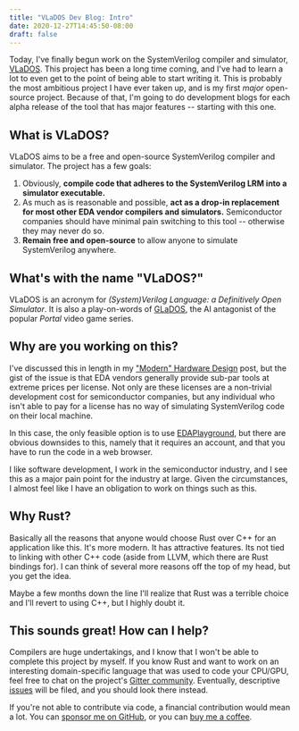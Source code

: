 ```yaml
---
title: "VLaDOS Dev Blog: Intro"
date: 2020-12-27T14:45:50-08:00
draft: false
---
```


Today, I've finally begun work on the SystemVerilog compiler and simulator, [VLaDOS](https://github.com/SeanMcLoughlin/VLaDOS). This project has been a long time coming, and I've had to learn a lot to even get to the point of being able to start writing it. This is probably the most ambitious project I have ever taken up, and is my first *major* open-source project. Because of that, I'm going to do development blogs for each alpha release of the tool that has major features -- starting with this one.

## What is VLaDOS?

VLaDOS aims to be a free and open-source SystemVerilog compiler and simulator. The project has a few goals:

1. Obviously, **compile code that adheres to the SystemVerilog LRM into a simulator executable.**
2. As much as is reasonable and possible, **act as a drop-in replacement for most other EDA vendor compilers and simulators.** Semiconductor companies should have minimal pain switching to this tool -- otherwise they may never do so.
3. **Remain free and open-source** to allow anyone to simulate SystemVerilog anywhere.

## What's with the name "VLaDOS?"

VLaDOS is an acronym for *(System)Verilog Language: a Definitively Open Simulator*. It is also a play-on-words of [GLaDOS](https://en.wikipedia.org/wiki/GLaDOS), the AI antagonist of the popular *Portal* video game series.

## Why are you working on this?

I've discussed this in length in my ["Modern" Hardware Design](https://seanmcloughl.in/posts/modern-hardware-design/) post, but the gist of the issue is that EDA vendors generally provide sub-par tools at extreme prices per license. Not only are these licenses are a non-trivial development cost for semiconductor companies, but any individual who isn't able to pay for a license has no way of simulating SystemVerilog code on their local machine.

In this case, the only feasible option is to use [EDAPlayground](https://www.edaplayground.com/), but there are obvious downsides to this, namely that it requires an account, and that you have to run the code in a web browser.

I like software development, I work in the semiconductor industry, and I see this as a major pain point for the industry at large. Given the circumstances, I almost feel like I have an obligation to work on things such as this.

## Why Rust?

Basically all the reasons that anyone would choose Rust over C++ for an application like this. It's more modern. It has attractive features. Its  not tied to linking with other C++ code (aside from LLVM, which there are Rust bindings for). I can think of several more reasons off the top of my head, but you get the idea.

Maybe a few months down the line I'll realize that Rust was a terrible choice and I'll revert to using C++, but I highly doubt it.

## This sounds great! How can I help?

Compilers are huge undertakings, and I know that I won't be able to complete this project by myself. If you know Rust and want to work on an interesting domain-specific language that was used to code your CPU/GPU, feel free to chat on the project's [Gitter community](https://gitter.im/vlados-compiler). Eventually, descriptive [issues](https://github.com/SeanMcLoughlin/VLaDOS/issues?q=is%3Aissue+is%3Aopen+label%3A%22good+first+issue%22) will be filed, and you should look there instead.

If you're not able to contribute via code, a financial contribution would mean a lot. You can [sponsor me on GitHub](https://github.com/SeanMcLoughlin), or you can [buy me a coffee](https://www.buymeacoffee.com/smcloughlin).
